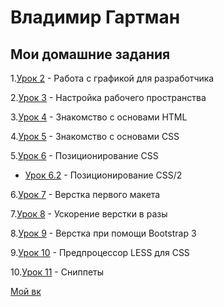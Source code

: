 
# Владимир Гартман

## Мои домашние задания

1.[Урок 2](VladimirG-WEB.github.io/lesson_2/ "ДЗ 2") - Работа с графикой для разработчика

2.[Урок 3](VladimirG-WEB.github.io/lesson_3/ "ДЗ 3") - Настройка рабочего пространства

3.[Урок 4](VladimirG-WEB.github.io/lesson_4/index.html "ДЗ 4") - Знакомство с основами HTML

4.[Урок 5](VladimirG-WEB.github.io/lesson_5/src/index.html "ДЗ 5") - Знакомство с основами CSS  

5.[Урок 6](VladimirG-WEB.github.io/lesson_6/srс/index.html "ДЗ 6") - Позиционирование CSS 

   * [Урок 6.2](VladimirG-WEB.github.io/lesson_6.2/srс/index.html "ДЗ 6.2") - Позиционирование CSS/2

6.[Урок 7](VladimirG-WEB.github.io/lesson_7/src/index.html "ДЗ 7") - Верстка первого макета

7.[Урок 8](VladimirG-WEB.github.io/lesson_8/index.html "ДЗ 8") - Ускорение верстки в разы

8.[Урок 9](VladimirG-WEB.github.io/lesson_9/src/index.html "ДЗ 9") - Верстка при помощи Bootstrap 3

9.[Урок 10](VladimirG-WEB.github.io/lesson_10/src/ "ДЗ 10") - Предпроцессор LESS для CSS  

10.[Урок 11](VladimirG-WEB.github.io/lesson_11/ "ДЗ 11") - Сниппеты








[Мой вк](https://vk.com/vladimir_az "Ссылка на мой вк")
